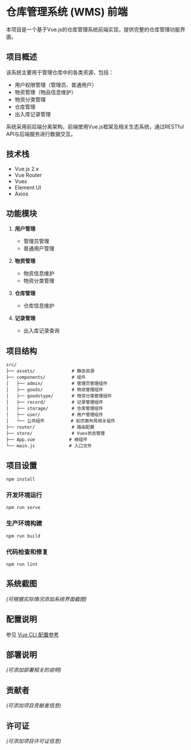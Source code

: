 # 仓库管理系统 (WMS) 前端

本项目是一个基于Vue.js的仓库管理系统前端实现，提供完整的仓库管理功能界面。

## 项目概述

该系统主要用于管理仓库中的各类资源，包括：
- 用户权限管理（管理员、普通用户）
- 物资管理（物品信息维护）
- 物资分类管理
- 仓库管理
- 出入库记录管理

系统采用前后端分离架构，前端使用Vue.js框架及相关生态系统，通过RESTful API与后端服务进行数据交互。

## 技术栈

- Vue.js 2.x
- Vue Router
- Vuex
- Element UI
- Axios

## 功能模块

1. **用户管理**
   - 管理员管理
   - 普通用户管理

2. **物资管理**
   - 物资信息维护
   - 物资分类管理

3. **仓库管理**
   - 仓库信息维护

4. **记录管理**
   - 出入库记录查询

## 项目结构

```
src/
├── assets/              # 静态资源
├── components/          # 组件
│   ├── admin/           # 管理员管理组件
│   ├── goods/           # 物资管理组件
│   ├── goodstype/       # 物资分类管理组件
│   ├── record/          # 记录管理组件
│   ├── storage/         # 仓库管理组件
│   ├── user/            # 用户管理组件
│   └── 公共组件          # 如页面布局相关组件
├── router/              # 路由配置
├── store/               # Vuex状态管理
├── App.vue             # 根组件
└── main.js             # 入口文件
```

## 项目设置

```
npm install
```

### 开发环境运行

```
npm run serve
```

### 生产环境构建

```
npm run build
```

### 代码检查和修复

```
npm run lint
```

## 系统截图

_(可根据实际情况添加系统界面截图)_

## 配置说明

参见 [Vue CLI 配置参考](https://cli.vuejs.org/config/)

## 部署说明

_(可添加部署相关的说明)_

## 贡献者

_(可添加项目贡献者信息)_

## 许可证

_(可添加项目许可证信息)_
